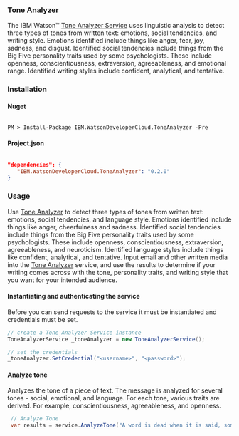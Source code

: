 ### Tone Analyzer

The IBM Watson™ [Tone Analyzer Service][tone-analyzer] uses linguistic analysis to detect three types of tones from written text: emotions, social tendencies, and writing style. Emotions identified include things like anger, fear, joy, sadness, and disgust. Identified social tendencies include things from the Big Five personality traits used by some psychologists. These include openness, conscientiousness, extraversion, agreeableness, and emotional range. Identified writing styles include confident, analytical, and tentative.

### Installation
#### Nuget
```

PM > Install-Package IBM.WatsonDeveloperCloud.ToneAnalyzer -Pre

```
#### Project.json
```JSON

"dependencies": {
   "IBM.WatsonDeveloperCloud.ToneAnalyzer": "0.2.0"
}

```
### Usage
Use [Tone Analyzer][tone-analyzer] to detect three types of tones from written text: emotions, social tendencies, and language style. Emotions identified include things like anger, cheerfulness and sadness. Identified social tendencies include things from the Big Five personality traits used by some psychologists. These include openness, conscientiousness, extraversion, agreeableness, and neuroticism. Identified language styles include things like confident, analytical, and tentative. Input email and other written media into the [Tone Analyzer][tone-analyzer] service, and use the results to determine if your writing comes across with the tone, personality traits, and writing style that you want for your intended audience.

#### Instantiating and authenticating the service
Before you can send requests to the service it must be instantiated and credentials must be set.
```cs
// create a Tone Analyzer Service instance
ToneAnalyzerService _toneAnalyzer = new ToneAnalyzerService();

// set the credentials
_toneAnalyzer.SetCredential("<username>", "<password>");
```


#### Analyze tone
Analyzes the tone of a piece of text. The message is analyzed for several tones - social, emotional, and language. For each tone, various traits are derived. For example, conscientiousness, agreeableness, and openness.
```cs
 // Analyze Tone
 var results = service.AnalyzeTone("A word is dead when it is said, some say. Emily Dickinson");

```

[tone-analyzer]: http://www.ibm.com/watson/developercloud/doc/tone-analyzer/
